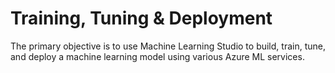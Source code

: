 # Training, Tuning & Deployment

The primary objective is to use Machine Learning Studio to build, train, tune, and deploy a machine learning model using various Azure ML services.
